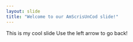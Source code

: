 ```yaml
---
layout: slide
title: "Welcome to our AmScrisUnCod slide!"
---
```

This is my cool slide
Use the left arrow to go back!
